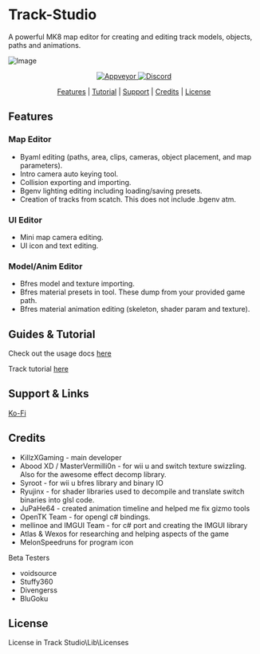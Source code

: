 # Track-Studio
A powerful MK8 map editor for creating and editing track models, objects, paths and animations.

![Image](https://i.imgur.com/6PomQgo.png)

<p align="center">
    <a href="https://ci.appveyor.com/project/KillzXGaming/track-studio">
        <img src="https://ci.appveyor.com/api/projects/status/7e9dck74enr8yu32?svg=true"
            alt="Appveyor">
    </a>
    <a href="https://discord.gg/TjatyEE9NW">
        <img src="https://img.shields.io/discord/958107162972921906?label=discord"
            alt="Discord">
    </a>
</p>

<p align="center">
  <a href="#features">Features</a> |
  <a href="#guides--tutorial">Tutorial</a> |
  <a href="#support--links">Support</a> |
  <a href="#credits">Credits</a> |
  <a href="#license">License</a>
</p>

## Features

### Map Editor
- Byaml editing (paths, area, clips, cameras, object placement, and map parameters).
- Intro camera auto keying tool.
- Collision exporting and importing.
- Bgenv lighting editing including loading/saving presets.
- Creation of tracks from scatch. This does not include .bgenv atm.
### UI Editor
- Mini map camera editing.
- UI icon and text editing.
### Model/Anim Editor
- Bfres model and texture importing.
- Bfres material presets in tool. These dump from your provided game path.
- Bfres material animation editing (skeleton, shader param and texture).

## Guides & Tutorial

Check out the usage docs [here](https://mapstudioproject.github.io/TrackStudioDocs/index.html)

Track tutorial [here](https://mapstudioproject.github.io/TrackStudioDocs/tutorial/Start.html)

## Support & Links

[Ko-Fi](https://ko-fi.com/simplykxg)

## Credits

- KillzXGaming - main developer
- Abood XD / MasterVermilli0n - for wii u and switch texture swizzling. Also for the awesome effect decomp library.
- Syroot - for wii u bfres library and binary IO
- Ryujinx - for shader libraries used to decompile and translate switch binaries into glsl code.
- JuPaHe64 - created animation timeline and helped me fix gizmo tools
- OpenTK Team - for opengl c# bindings.
- mellinoe and IMGUI Team - for c# port and creating the IMGUI library
- Atlas & Wexos for researching and helping aspects of the game
- MelonSpeedruns for program icon

Beta Testers

- voidsource
- Stuffy360
- Divengerss
- BluGoku

## License

License in Track Studio\Lib\Licenses
